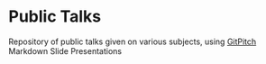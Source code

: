 # Public Talks
Repository of public talks given on various subjects, using [GitPitch](https://gitpitch.com/) Markdown Slide Presentations
